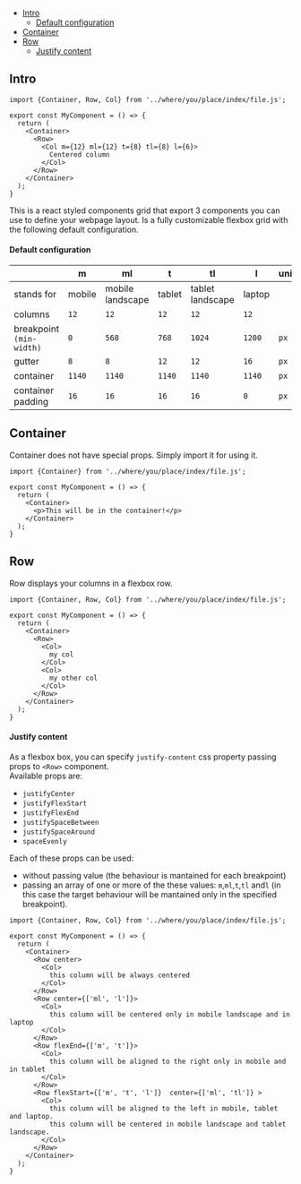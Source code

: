 - [Intro](#intro)
  - [Default configuration](#default-configuration)
- [Container](#container)
- [Row](#row)
  - [Justify content](#justify-content)
  
## Intro
```JSX
import {Container, Row, Col} from '../where/you/place/index/file.js';
  
export const MyComponent = () => {
  return (
    <Container>      
      <Row>
        <Col m={12} ml={12} t={8} tl={8} l={6}>
          Centered column
        </Col>      
      </Row>            
    </Container>
  );
}  
```

This is a react styled components grid that export 3 components you can use to define your webpage layout.
Is a fully customizable flexbox grid with the following default configuration.


#### Default configuration
|                           | m         | ml                  | t         | tl                | l         | unit  |
|---                        |---        |---                  |---        |---                |---        |---    |
| stands for                | mobile    | mobile landscape    | tablet    | tablet landscape  | laptop    |       |
| columns                   | `12`      | `12`                | `12`      | `12`              | `12`      |       |
| breakpoint `(min-width)`  | `0 `      | `568`               | `768`     | `1024`            | `1200`    | `px`  |
| gutter                    | `8`       | `8`                 | `12`      | `12`              | `16`      | `px`  |
| container                 | `1140`    | `1140`              | `1140`    | `1140`            | `1140`    | `px`  |
| container padding         | `16`      | `16`                | `16`      | `16`              | `0`       | `px`  |

## Container
Container does not have special props. Simply import it for using it.

```JSX
import {Container} from '../where/you/place/index/file.js';
  
export const MyComponent = () => {
  return (
    <Container>      
      <p>This will be in the container!</p>
    </Container>
  );
}  
```

## Row
Row displays your columns in a flexbox row. 

```JSX
import {Container, Row, Col} from '../where/you/place/index/file.js';
  
export const MyComponent = () => {
  return (
    <Container>
      <Row>
        <Col>
          my col
        </Col>
        <Col>
          my other col
        </Col>
      </Row>     
    </Container>
  );
}  
```
#### Justify content

As a flexbox box, you can specify `justify-content` css property passing props to `<Row>` component.  
Available props are: 
- `justifyCenter`
- `justifyFlexStart`
- `justifyFlexEnd`
- `justifySpaceBetween`
- `justifySpaceAround`
- `spaceEvenly`

Each of these props can be used:
- without passing value (the behaviour is mantained for each breakpoint) 
- passing an array of one or more of the these values: `m`,`ml`,`t`,`tl` and`l` (in this case the target behaviour will be mantained only in the specified breakpoint).

```JSX
import {Container, Row, Col} from '../where/you/place/index/file.js';
  
export const MyComponent = () => {
  return (
    <Container>
      <Row center>
        <Col>
          this column will be always centered
        </Col>
      </Row>  
      <Row center={['ml', 'l']}>
        <Col>
          this column will be centered only in mobile landscape and in laptop
        </Col>
      </Row>  
      <Row flexEnd={['m', 't']}>
        <Col>
          this column will be aligned to the right only in mobile and in tablet
        </Col>
      </Row>  
      <Row flexStart={['m', 't', 'l']}  center={['ml', 'tl']} >
        <Col>
          this column will be aligned to the left in mobile, tablet and laptop.
          this column will be centered in mobile landscape and tablet landscape.
        </Col>
      </Row>  
    </Container>
  );
}  
```
